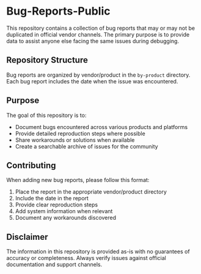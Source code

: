 # Bug-Reports-Public

This repository contains a collection of bug reports that may or may not be duplicated in official vendor channels. The primary purpose is to provide data to assist anyone else facing the same issues during debugging.

## Repository Structure

Bug reports are organized by vendor/product in the `by-product` directory. Each bug report includes the date when the issue was encountered.

## Purpose

The goal of this repository is to:

- Document bugs encountered across various products and platforms
- Provide detailed reproduction steps where possible
- Share workarounds or solutions when available
- Create a searchable archive of issues for the community

## Contributing

When adding new bug reports, please follow this format:

1. Place the report in the appropriate vendor/product directory
2. Include the date in the report
3. Provide clear reproduction steps
4. Add system information when relevant
5. Document any workarounds discovered

## Disclaimer

The information in this repository is provided as-is with no guarantees of accuracy or completeness. Always verify issues against official documentation and support channels.
